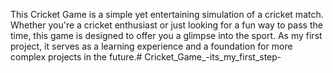 This Cricket Game is a simple yet entertaining simulation of a cricket match. Whether you're a cricket enthusiast or just looking for a fun way to pass the time, this game is designed to offer you a glimpse into the sport. As my first project, it serves as a learning experience and a foundation for more complex projects in the future.# Cricket_Game_-its_my_first_step-
